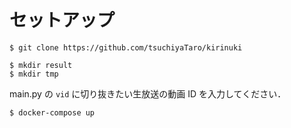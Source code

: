 # セットアップ

```
$ git clone https://github.com/tsuchiyaTaro/kirinuki
```

```
$ mkdir result
$ mkdir tmp
```

main.py の `vid` に切り抜きたい生放送の動画 ID を入力してください．

```
$ docker-compose up
```
